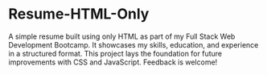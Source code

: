 # Resume-HTML-Only
A simple resume built using only HTML as part of my Full Stack Web Development Bootcamp. It showcases my skills, education, and experience in a structured format. This project lays the foundation for future improvements with CSS and JavaScript. Feedback is welcome!
